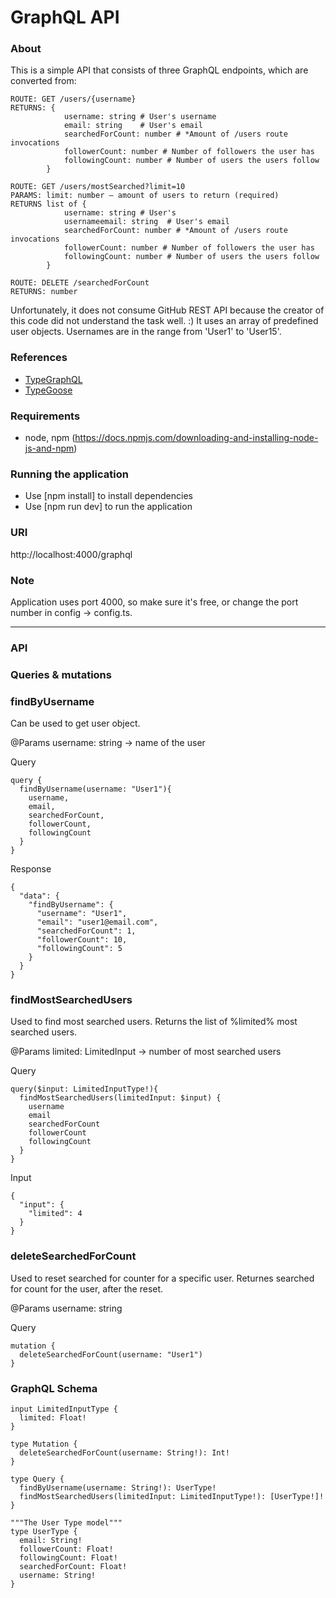 # GraphQL API 

### About
This is a simple API that consists of three GraphQL endpoints, which are converted from:
```
ROUTE: GET /users/{username}
RETURNS: {
            username: string # User's username
            email: string    # User's email
            searchedForCount: number # *Amount of /users route invocations
            followerCount: number # Number of followers the user has
            followingCount: number # Number of users the users follow
        }

ROUTE: GET /users/mostSearched?limit=10
PARAMS: limit: number – amount of users to return (required)
RETURNS list of {
            username: string # User's 
            usernameemail: string  # User's email
            searchedForCount: number # *Amount of /users route invocations
            followerCount: number # Number of followers the user has
            followingCount: number # Number of users the users follow
        }

ROUTE: DELETE /searchedForCount
RETURNS: number  
```
Unfortunately, it does not consume GitHub REST API because the creator of this code did not understand the task well. :) It uses 
an array of predefined user objects. Usernames are in the range from 'User1' to 'User15'. 

### References
* [TypeGraphQL](https://typegraphql.com/)
* [TypeGoose](https://typegoose.github.io/typegoose/)

### Requirements
 - node, npm (https://docs.npmjs.com/downloading-and-installing-node-js-and-npm)

### Running the application
 - Use [npm install] to install dependencies
 - Use [npm run dev] to run the application

### URI
http://localhost:4000/graphql

### Note
Application uses port 4000, so make sure it's free, or change the port number in 
config -> config.ts.

---

### API

### Queries & mutations

### findByUsername 
Can be used to get user object.

@Params
username: string -> name of the user

Query
```
query {
  findByUsername(username: "User1"){
    username,
    email,
    searchedForCount,
    followerCount,
    followingCount
  }
}
```

Response
```
{
  "data": {
    "findByUsername": {
      "username": "User1",
      "email": "user1@email.com",
      "searchedForCount": 1,
      "followerCount": 10,
      "followingCount": 5
    }
  }
}
```

### findMostSearchedUsers 
Used to find most searched users. Returns the list of %limited% most searched users.

@Params
limited: LimitedInput -> number of most searched users

Query
```
query($input: LimitedInputType!){
  findMostSearchedUsers(limitedInput: $input) {
    username
    email
    searchedForCount
    followerCount
    followingCount
  }
}
```
Input
```
{
  "input": { 
    "limited": 4
  }
}
```

### deleteSearchedForCount 
Used to reset searched for counter for a specific user. Returnes searched for count for the user, after the reset. 

@Params
username: string

Query
```
mutation {
  deleteSearchedForCount(username: "User1")
}
```

### GraphQL Schema
```
input LimitedInputType {
  limited: Float!
}
```

```
type Mutation {
  deleteSearchedForCount(username: String!): Int!
}
```

```
type Query {
  findByUsername(username: String!): UserType!
  findMostSearchedUsers(limitedInput: LimitedInputType!): [UserType!]!
}
```

```
"""The User Type model"""
type UserType {
  email: String!
  followerCount: Float!
  followingCount: Float!
  searchedForCount: Float!
  username: String!
} 
```

